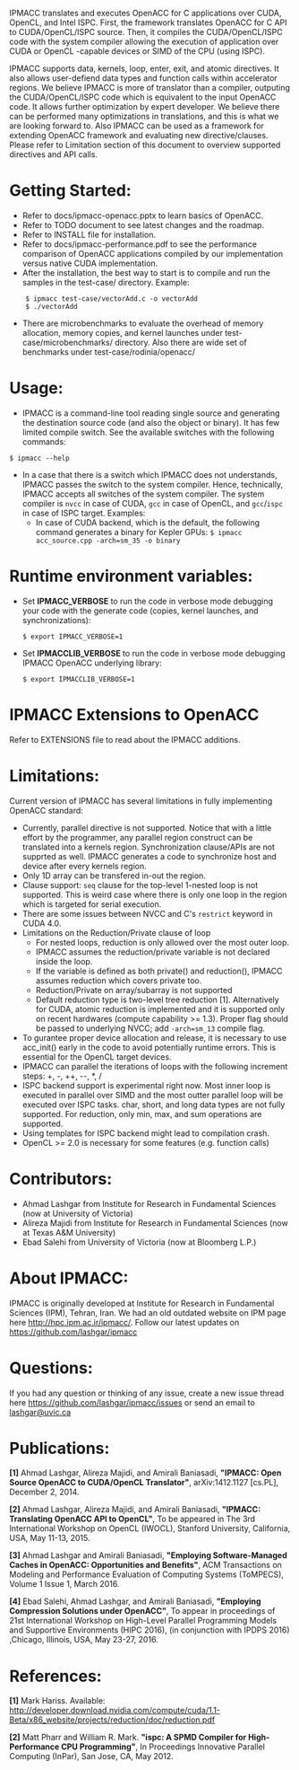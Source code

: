 IPMACC translates and executes OpenACC for C applications over CUDA, OpenCL, and Intel ISPC. First, the framework translates OpenACC for C API to CUDA/OpenCL/ISPC source. Then, it compiles the CUDA/OpenCL/ISPC code with the system compiler allowing the execution of application over CUDA or OpenCL -capable devices or SIMD of the CPU (using ISPC).

IPMACC supports data, kernels, loop, enter, exit, and atomic directives. It also allows user-defiend data types and function calls within accelerator regions. We believe IPMACC is more of translator than a compiler, outputing the CUDA/OpenCL/ISPC code which is equivalent to the input OpenACC code. It allows further optimization by expert developer. We believe there can be performed many optimizations in translations, and this is what we are looking forward to. Also IPMACC can be used as a framework for extending OpenACC framework and evaluating new directive/clauses. Please refer to Limitation section of this document to overview supported directives and API calls.

# Getting Started:
* Refer to docs/ipmacc-openacc.pptx to learn basics of OpenACC.
* Refer to TODO document to see latest changes and the roadmap.
* Refer to INSTALL file for installation.
* Refer to docs/ipmacc-performance.pdf to see the performance comparison of OpenACC applications compiled by our implementation versus native CUDA implementation.
* After the installation, the best way to start is to compile and run the samples in the test-case/ directory. Example:
```
    $ ipmacc test-case/vectorAdd.c -o vectorAdd
    $ ./vectorAdd
```
* There are microbenchmarks to evaluate the overhead of memory allocation, memory copies, and kernel launches under test-case/microbenchmarks/ directory. Also there are wide set of benchmarks under test-case/rodinia/openacc/


# Usage:
* IPMACC is a command-line tool reading single source and generating the destination source code (and also the object or binary). It has few limited compile switch. See the available switches with the following commands:

`$ ipmacc --help`

* In a case that there is a switch which IPMACC does not understands, IPMACC passes the switch to the system compiler. Hence, technically, IPMACC accepts all switches of the system compiler. The system compiler is `nvcc` in case of CUDA, `gcc` in case of OpenCL, and `gcc`/`ispc` in case of ISPC target. Examples:
    * In case of CUDA backend, which is the default, the following command generates a binary for Kepler GPUs:
      `$ ipmacc acc_source.cpp -arch=sm_35 -o binary`

# Runtime environment variables:
* Set **IPMACC_VERBOSE** to run the code in verbose mode debugging your code with the generate code (copies, kernel launches, and
    synchronizations):

    `$ export IPMACC_VERBOSE=1`

* Set **IPMACCLIB_VERBOSE** to run the code in verbose mode debugging IPMACC OpenACC underlying library:

    `$ export IPMACCLIB_VERBOSE=1`

# IPMACC Extensions to OpenACC
Refer to EXTENSIONS file to read about the IPMACC additions.

# Limitations:
Current version of IPMACC has several limitations in fully implementing OpenACC standard:
* Currently, parallel directive is not supported. Notice that with a little effort by the programmer, any parallel region construct can be translated into a kernels region. Synchronization clause/APIs are not supprted as well. IPMACC generates a code to synchronize host and device after every kernels region.
* Only 1D array can be transfered in-out the region.
* Clause support: `seq` clause for the top-level 1-nested loop is not supported. This is weird case where there is only one loop in the region which is targeted for serial execution.
* There are some issues between NVCC and C's `restrict` keyword in CUDA 4.0.
* Limitations on the Reduction/Private clause of loop
    * For nested loops, reduction is only allowed over the most outer loop.
    * IPMACC assumes the reduction/private variable is not declared inside the loop.
    * If the variable is defined as both private() and reduction(), IPMACC assumes reduction which covers private too.
    * Reduction/Private on array/subarray is not supported
    * Default reduction type is two-level tree reduction [1]. Alternatively for CUDA, atomic reduction is implemented and it is supported only on recent hardwares (compute capability >= 1.3). Proper flag should be passed to underlying NVCC; add `-arch=sm_13` compile flag.
* To gurantee proper device allocation and release, it is necessary to use acc_init() early in the code to avoid potentially runtime errors. This is essential for the OpenCL target devices.
* IPMACC can parallel the iterations of loops with the following increment steps: +, -, ++, --, *, /
* ISPC backend support is experimental right now. Most inner loop is executed in parallel over SIMD and the most outter parallel loop will be executed over ISPC tasks. char, short, and long data types are not fully supported. For reduction, only min, max, and sum operations are supported.
* Using templates for ISPC backend might lead to compilation crash.
* OpenCL >= 2.0 is necessary for some features (e.g. function calls)

# Contributors:
* Ahmad Lashgar from Institute for Research in Fundamental Sciences (now at University of Victoria)
* Alireza Majidi from Institute for Research in Fundamental Sciences (now at Texas A&M University)
* Ebad Salehi from University of Victoria (now at Bloomberg L.P.)

# About IPMACC:
IPMACC is originally developed at Institute for Research in Fundamental Sciences (IPM), Tehran, Iran. We had an old outdated website on IPM page here http://hpc.ipm.ac.ir/ipmacc/. Follow our latest updates on https://github.com/lashgar/ipmacc

# Questions:
If you had any question or thinking of any issue, create a new issue thread here https://github.com/lashgar/ipmacc/issues or send an email to lashgar@uvic.ca

# Publications:
**[1]** Ahmad Lashgar, Alireza Majidi, and Amirali Baniasadi, **"IPMACC: Open Source OpenACC to CUDA/OpenCL Translator"**, arXiv:1412.1127 [cs.PL], December 2, 2014.

**[2]** Ahmad Lashgar, Alireza Majidi, and Amirali Baniasadi, **"IPMACC: Translating OpenACC API to OpenCL"**, To be appeared in The 3rd International Workshop on OpenCL (IWOCL), Stanford University, California, USA, May 11-13, 2015.

**[3]** Ahmad Lashgar and Amirali Baniasadi, **"Employing Software-Managed Caches in OpenACC: Opportunities and Benefits"**, ACM Transactions on Modeling and Performance Evaluation of Computing Systems (ToMPECS), Volume 1 Issue 1, March 2016.

**[4]** Ebad Salehi, Ahmad Lashgar, and Amirali Baniasadi, **"Employing Compression Solutions under OpenACC"**, To appear in proceedings of 21st International Workshop on High-Level Parallel Programming Models and Supportive Environments (HIPC 2016), (in conjunction with IPDPS 2016) ,Chicago, Illinois, USA, May 23-27, 2016.

# References:
**[1]** Mark Hariss. Available: http://developer.download.nvidia.com/compute/cuda/1.1-Beta/x86_website/projects/reduction/doc/reduction.pdf

**[2]** Matt Pharr and William R. Mark. **"ispc: A SPMD Compiler for High-Performance CPU Programming"**, In Proceedings Innovative Parallel Computing (InPar), San Jose, CA, May 2012.

